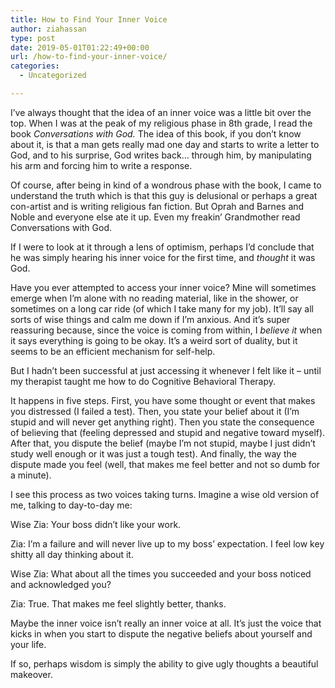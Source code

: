 ```yaml
---
title: How to Find Your Inner Voice
author: ziahassan
type: post
date: 2019-05-01T01:22:49+00:00
url: /how-to-find-your-inner-voice/
categories:
  - Uncategorized

---
```

I’ve always thought that the idea of an inner voice was a little bit over the top. When I was at the peak of my religious phase in 8th grade, I read the book _Conversations with God._ The idea of this book, if you don’t know about it, is that a man gets really mad one day and starts to write a letter to God, and to his surprise, God writes back… through him, by manipulating his arm and forcing him to write a response.

Of course, after being in kind of a wondrous phase with the book, I came to understand the truth which is that this guy is delusional or perhaps a great con-artist and is writing religious fan fiction. But Oprah and Barnes and Noble and everyone else ate it up. Even my freakin’ Grandmother read Conversations with God.

If I were to look at it through a lens of optimism, perhaps I’d conclude that he was simply hearing his inner voice for the first time, and _thought_ it was God. 

Have you ever attempted to access your inner voice? Mine will sometimes emerge when I’m alone with no reading material, like in the shower, or sometimes on a long car ride (of which I take many for my job). It’ll say all sorts of wise things and calm me down if I’m anxious. And it’s super reassuring because, since the voice is coming from within, I _believe it_ when it says everything is going to be okay. It’s a weird sort of duality, but it seems to be an efficient mechanism for self-help.

But I hadn’t been successful at just accessing it whenever I felt like it &#8211; until my therapist taught me how to do Cognitive Behavioral Therapy.

It happens in five steps. First, you have some thought or event that makes you distressed (I failed a test). Then, you state your belief about it (I’m stupid and will never get anything right). Then you state the consequence of believing that (feeling depressed and stupid and negative toward myself). After that, you dispute the belief (maybe I’m not stupid, maybe I just didn’t study well enough or it was just a tough test). And finally, the way the dispute made you feel (well, that makes me feel better and not so dumb for a minute). 

I see this process as two voices taking turns. Imagine a wise old version of me, talking to day-to-day me:

Wise Zia: Your boss didn’t like your work.

Zia: I’m a failure and will never live up to my boss’ expectation. I feel low key shitty all day thinking about it.

Wise Zia: What about all the times you succeeded and your boss noticed and acknowledged you?

Zia: True. That makes me feel slightly better, thanks.

Maybe the inner voice isn’t really an inner voice at all. It’s just the voice that kicks in when you start to dispute the negative beliefs about yourself and your life. 

If so, perhaps wisdom is simply the ability to give ugly thoughts a beautiful makeover.